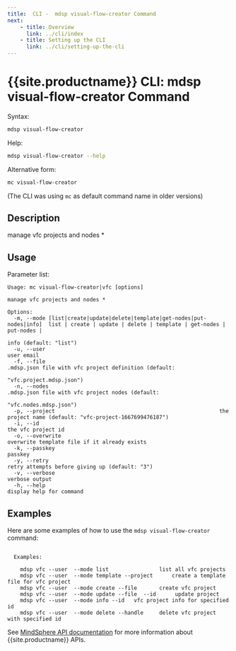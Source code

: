 ```yaml
---
title:  CLI -  mdsp visual-flow-creator Command
next:
    - title: Overview
      link: ../cli/index
    - title: Setting up the CLI
      link: ../cli/setting-up-the-cli
---
```


# {{site.productname}} CLI: mdsp visual-flow-creator Command

Syntax:

```bash
mdsp visual-flow-creator
```

Help:

```bash
mdsp visual-flow-creator --help
```

Alternative form:

```bash
mc visual-flow-creator
```

(The CLI was using `mc` as default command name in older versions)

## Description

manage vfc projects and nodes *

## Usage

Parameter list:

```text
Usage: mc visual-flow-creator|vfc [options]

manage vfc projects and nodes *

Options:
  -m, --mode [list|create|update|delete|template|get-nodes|put-nodes|info]  list | create | update | delete | template | get-nodes | put-nodes |
                                                                            info (default: "list")
  -u, --user                                                          user email
  -f, --file                                                          .mdsp.json file with vfc project definition (default:
                                                                            "vfc.project.mdsp.json")
  -n, --nodes                                                        .mdsp.json file with vfc project nodes (default:
                                                                            "vfc.nodes.mdsp.json")
  -p, --project                                                    the project name (default: "vfc-project-1667699476187")
  -i, --id                                                              the vfc project id
  -o, --overwrite                                                           overwrite template file if it already exists
  -k, --passkey                                                    passkey
  -y, --retry                                                       retry attempts before giving up (default: "3")
  -v, --verbose                                                             verbose output
  -h, --help                                                                display help for command

```

## Examples

Here are some examples of how to use the `mdsp visual-flow-creator` command:

```text

  Examples:

    mdsp vfc --user  --mode list 				list all vfc projects
    mdsp vfc --user  --mode template --project  	create a template file for vfc project 
    mdsp vfc --user  --mode create --file  		create vfc project 
    mdsp vfc --user  --mode update --file  --id  	 update project 
    mdsp vfc --user  --mode info --id  	vfc project info for specified id
    mdsp vfc --user  --mode delete --handle  	delete vfc project with specified id

```

See [MindSphere API documentation](https://documentation.mindsphere.io/MindSphere/apis/index.html) for more information about {{site.productname}} APIs.
